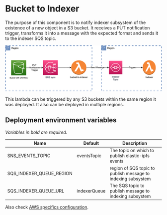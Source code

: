 # Bucket to Indexer

The purpose of this component is to notify indexer subsystem of the existence of a new object in a S3 bucket. It receives a PUT notification trigger, transforms it into a message with the expected format and sends it to the indexer SQS topic.

<img src="assets/images/bucket-to-indexer.diagram.png" alt="Bucket to indexer diagram" width="833">


This lambda can be triggered by any S3 buckets within the same region it was deployed. It also can be deployed in multiple regions.

## Deployment environment variables

_Variables in bold are required._

| Name                        | Default            | Description                                                                    |
| --------------------------- | ------------------ | ------------------------------------------------------------------------------ |
| SNS_EVENTS_TOPIC            | eventsTopic        | The topic on which to publish elastic-ipfs events                              |
| SQS_INDEXER_QUEUE_REGION    |                    | region of SQS topic to publish message to indexing subsystem                   |
| SQS_INDEXER_QUEUE_URL       | indexerQueue       | The SQS topic to publish message to indexing subsystem                         |


Also check [AWS specifics configuration](https://github.com/elastic-ipfs/elastic-ipfs/blob/main/aws.md).
